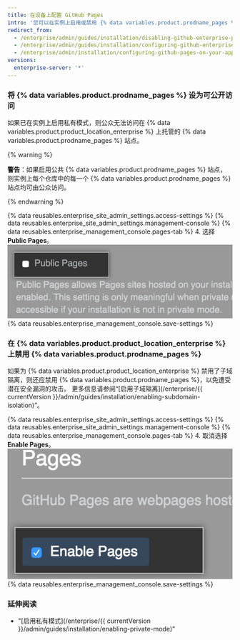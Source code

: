 ```yaml
---
title: 在设备上配置 GitHub Pages
intro: '您可以在实例上启用或禁用 {% data variables.product.prodname_pages %}。 还可以选择将 {% data variables.product.prodname_pages %} 站点设为可公开访问。'
redirect_from:
  - /enterprise/admin/guides/installation/disabling-github-enterprise-pages/
  - /enterprise/admin/guides/installation/configuring-github-enterprise-pages/
  - /enterprise/admin/installation/configuring-github-pages-on-your-appliance
versions:
  enterprise-server: '*'
---
```


### 将 {% data variables.product.prodname_pages %} 设为可公开访问

如果已在实例上启用私有模式，则公众无法访问在 {% data variables.product.product_location_enterprise %} 上托管的 {% data variables.product.prodname_pages %} 站点。

{% warning %}

**警告**：如果启用公共 {% data variables.product.prodname_pages %} 站点，则实例上每个仓库中的每一个 {% data variables.product.prodname_pages %} 站点均可由公众访问。

{% endwarning %}

{% data reusables.enterprise_site_admin_settings.access-settings %}
{% data reusables.enterprise_site_admin_settings.management-console %}
{% data reusables.enterprise_management_console.pages-tab %}
4. 选择 **Public Pages**。 ![启用公共页面复选框](/assets/images/enterprise/management-console/public-pages-checkbox.png)
{% data reusables.enterprise_management_console.save-settings %}

### 在 {% data variables.product.product_location_enterprise %} 上禁用 {% data variables.product.prodname_pages %}

如果为 {% data variables.product.product_location_enterprise %} 禁用了子域隔离，则还应禁用 {% data variables.product.prodname_pages %}，以免遭受潜在安全漏洞的攻击。 更多信息请参阅“[启用子域隔离](/enterprise/{{ currentVersion }}/admin/guides/installation/enabling-subdomain-isolation)”。

{% data reusables.enterprise_site_admin_settings.access-settings %}
{% data reusables.enterprise_site_admin_settings.management-console %}
{% data reusables.enterprise_management_console.pages-tab %}
4. 取消选择 **Enable Pages**。 ![禁用 {% data variables.product.prodname_pages %} 复选框](/assets/images/enterprise/management-console/pages-select-button.png)
{% data reusables.enterprise_management_console.save-settings %}

### 延伸阅读

- "[启用私有模式](/enterprise/{{ currentVersion }}/admin/guides/installation/enabling-private-mode)"
